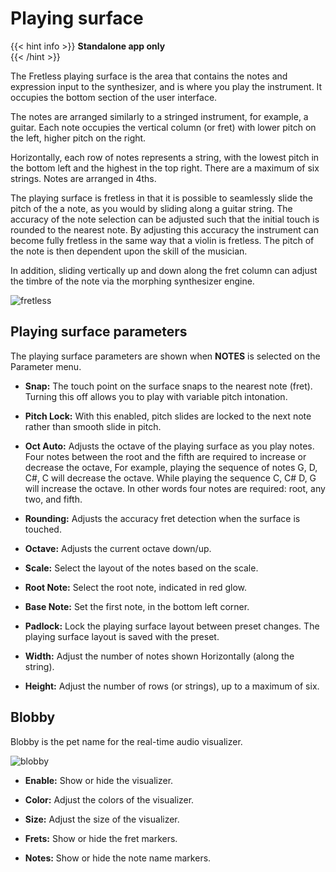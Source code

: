 # Playing surface

{{< hint info >}}
**Standalone app only**  
{{< /hint >}}

The Fretless playing surface is the area that contains the notes and expression input to the synthesizer, and is where you play the instrument. It occupies the bottom section of the user interface.

The notes are arranged similarly to a stringed instrument, for example, a guitar. Each note occupies the vertical column (or fret) with lower pitch on the left, higher pitch on the right.

Horizontally, each row of notes represents a string, with the lowest pitch in the bottom left and the highest in the top right. There are a maximum of six strings. Notes are arranged in 4ths.

The playing surface is fretless in that it is possible to seamlessly slide the pitch of the a note, as you would by sliding along a guitar string. The accuracy of the note selection can be adjusted such that the initial touch is rounded to the nearest note. By adjusting this accuracy the instrument can become fully fretless in the same way that a violin is fretless. The pitch of the note is then dependent upon the  skill of the musician.

In addition, sliding vertically up and down along the fret column can adjust the timbre of the note via the morphing synthesizer engine.

![fretless](/images/fretless.png)

## Playing surface parameters

The playing surface parameters are shown when **NOTES** is selected on the Parameter menu.

* **Snap:** The touch point on the surface snaps to the nearest note (fret). Turning this off allows you to play with variable pitch intonation.

* **Pitch Lock:** With this enabled, pitch slides are locked to the next note rather than smooth slide in pitch.

* **Oct Auto:** Adjusts the octave of the playing surface as you play notes. Four notes between the root and the fifth are required to increase or decrease the octave, For example, playing the sequence of notes G, D, C#, C will decrease the octave. While playing the sequence C, C# D, G will increase the octave. In other words four notes are required: root, any two, and fifth.

* **Rounding:** Adjusts the accuracy fret detection when the surface is touched.

* **Octave:** Adjusts the current octave down/up.

* **Scale:** Select the layout of the notes based on the scale.

* **Root Note:** Select the root note, indicated in red glow.

* **Base Note:** Set the first note, in the bottom left corner.

* **Padlock:** Lock the playing surface layout between preset changes. The playing surface layout is saved with the preset.

* **Width:** Adjust the number of notes shown Horizontally (along the string).

* **Height:** Adjust the number of rows (or strings), up to a maximum of six.

## Blobby

Blobby is the pet name for the real-time audio visualizer.

![blobby](/images/blobby.png)

* **Enable:** Show or hide the visualizer.

* **Color:** Adjust the colors of the visualizer.

* **Size:** Adjust the size of the visualizer.

* **Frets:** Show or hide the fret markers.

* **Notes:** Show or hide the note name markers.
